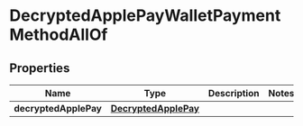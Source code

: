 

# DecryptedApplePayWalletPaymentMethodAllOf

## Properties

Name | Type | Description | Notes
------------ | ------------- | ------------- | -------------
**decryptedApplePay** | [**DecryptedApplePay**](DecryptedApplePay.md) |  | 



